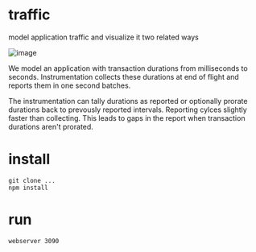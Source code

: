 traffic
=======

model application traffic and visualize it two related ways

![image](https://source.datanerd.us/github-enterprise-assets/0000/0135/0000/4866/e588157a-2640-11e5-8714-792ad202c2dc.png)

We model an application with transaction durations from milliseconds to seconds. Instrumentation collects these durations at end of flight and reports them in one second batches.

The instrumentation can tally durations as reported or optionally prorate durations back to prevously reported intervals. Reporting cylces slightly faster than collecting. This leads to gaps in the report when transaction durations aren't prorated.


install
=======
```
git clone ...
npm install
```
run
===
```
webserver 3090
```
